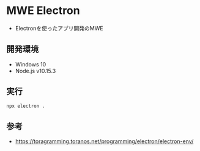 # MWE Electron

- Electronを使ったアプリ開発のMWE

## 開発環境

- Windows 10
- Node.js v10.15.3

## 実行

```bash
npx electron .
```

## 参考

- https://toragramming.toranos.net/programming/electron/electron-env/
